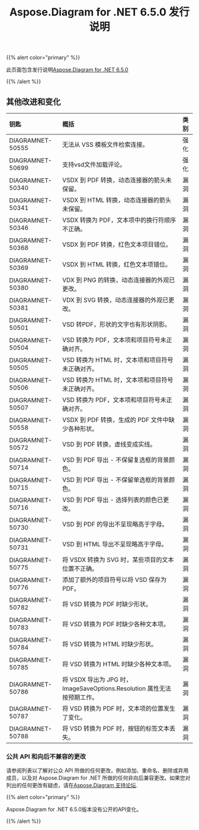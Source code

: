 ﻿---
title: Aspose.Diagram for .NET 6.5.0 发行说明
type: docs
weight: 70
url: /zh/net/aspose-diagram-for-net-6-5-0-release-notes/
---
{{% alert color="primary" %}} 

此页面包含发行说明[Aspose.Diagram for .NET 6.5.0](https://www.nuget.org/packages/Aspose.Diagram/6.5.0)

{{% /alert %}} 
## **其他改进和变化**

|**钥匙**|**概括**|**类别**|
|:- |:- |:- |
|DIAGRAMNET-50555|无法从 VSS 模板文件检索连接。|强化|
|DIAGRAMNET-50699|支持vsd文件加载评论。|强化|
|DIAGRAMNET-50340|VSDX 到 PDF 转换，动态连接器的箭头未保留。|漏洞|
|DIAGRAMNET-50341|VSDX 到 HTML 转换，动态连接器的箭头未保留。|漏洞|
|DIAGRAMNET-50346|VSDX 转换为 PDF，文本项中的换行符顺序不正确。|漏洞|
|DIAGRAMNET-50368|VSDX 到 PDF 转换，红色文本项目错位。|漏洞|
|DIAGRAMNET-50369|VSDX 到 HTML 转换，红色文本项错位。|漏洞|
|DIAGRAMNET-50380|VDX 到 PNG 的转换，动态连接器的外观已更改。|漏洞|
|DIAGRAMNET-50381|VDX 到 SVG 转换，动态连接器的外观已更改。|漏洞|
|DIAGRAMNET-50501|VSD 转PDF，形状的文字也有形状阴影。|漏洞|
|DIAGRAMNET-50504|VSD 转换为 PDF，文本项和项目符号未正确对齐。|漏洞|
|DIAGRAMNET-50505|VSD 转换为 HTML 时，文本项和项目符号未正确对齐。|漏洞|
|DIAGRAMNET-50506|VSD 转换为 HTML 时，文本项和项目符号未正确对齐。|漏洞|
|DIAGRAMNET-50507|VSD 转换为 PDF，文本项和项目符号未正确对齐。|漏洞|
|DIAGRAMNET-50558|VSDX 到 PDF 转换，生成的 PDF 文件中缺少各种形状。|漏洞|
|DIAGRAMNET-50572|VSD 到 PDF 转换，虚线变成实线。|漏洞|
|DIAGRAMNET-50714|VSD 到 PDF 导出 - 不保留复选框的背景颜色。|漏洞|
|DIAGRAMNET-50715|VSD 到 PDF 导出 - 不保留单选框的背景颜色。|漏洞|
|DIAGRAMNET-50716|VSD 到 PDF 导出 - 选择列表的颜色已更改。|漏洞|
|DIAGRAMNET-50730|VSD 到 PDF 的导出不呈现略高于字母。|漏洞|
|DIAGRAMNET-50731|VSD 到 HTML 导出不呈现略高于字母。|漏洞|
|DIAGRAMNET-50775|将 VSDX 转换为 SVG 时，某些项目的文本位置不正确。|漏洞|
|DIAGRAMNET-50776|添加了额外的项目符号以将 VSD 保存为 PDF。|漏洞|
|DIAGRAMNET-50782|将 VSD 转换为 PDF 时缺少形状。|漏洞|
|DIAGRAMNET-50783|将 VSD 转换为 PDF 时缺少各种文本项。|漏洞|
|DIAGRAMNET-50784|将 VSD 转换为 HTML 时缺少形状。|漏洞|
|DIAGRAMNET-50785|将 VSD 转换为 HTML 时缺少各种文本项。|漏洞|
|DIAGRAMNET-50786|将 VSDX 导出为 JPG 时，ImageSaveOptions.Resolution 属性无法按预期工作。|漏洞|
|DIAGRAMNET-50787|将 VSD 转换为 PDF 时，文本项的位置发生了变化。|漏洞|
|DIAGRAMNET-50788|将 VSD 转换为 PDF 时，按钮的标签文本丢失。|漏洞|
### **公共 API 和向后不兼容的更改**
请参阅列表以了解对公众 API 所做的任何更改，例如添加、重命名、删除或弃用成员，以及对 Aspose.Diagram for .NET 所做的任何非向后兼容更改。如果您对列出的任何更改有疑虑，请在[Aspose.Diagram 支持论坛](https://forum.aspose.com/c/diagram/17).

{{% alert color="primary" %}} 

Aspose.Diagram for .NET 6.5.0版本没有公开的API变化。

{{% /alert %}}
